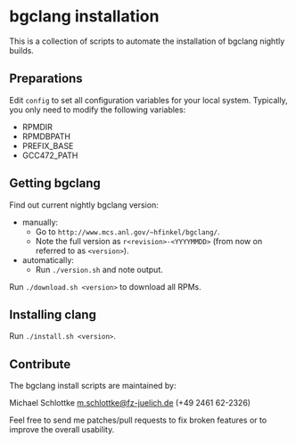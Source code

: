 bgclang installation
====================

This is a collection of scripts to automate the installation of bgclang nightly
builds.


Preparations
------------

Edit `config` to set all configuration variables for your local system.
Typically, you only need to modify the following variables:
* RPMDIR
* RPMDBPATH
* PREFIX\_BASE
* GCC472\_PATH


Getting bgclang
---------------

Find out current nightly bgclang version:
* manually:
  * Go to `http://www.mcs.anl.gov/~hfinkel/bgclang/`.
  * Note the full version as `r<revision>-<YYYYMMDD>`
    (from now on referred to as `<version>`).
* automatically:
  * Run `./version.sh` and note output.

Run `./download.sh <version>` to download all RPMs.


Installing clang
----------------

Run `./install.sh <version>`.


Contribute
----------

The bgclang install scripts are maintained by:

Michael Schlottke <m.schlottke@fz-juelich.de> (+49 2461 62-2326)

Feel free to send me patches/pull requests to fix broken features or to improve
the overall usability.
